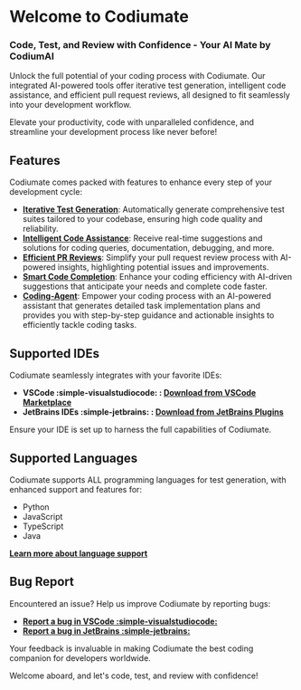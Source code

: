 # Welcome to Codiumate 

### **Code, Test, and Review with Confidence - Your AI Mate by CodiumAI**

Unlock the full potential of your coding process with Codiumate. Our integrated AI-powered tools offer iterative test generation, intelligent code assistance, and efficient pull request reviews, all designed to fit seamlessly into your development workflow.

Elevate your productivity, code with unparalleled confidence, and streamline your development process like never before!

## Features

Codiumate comes packed with features to enhance every step of your development cycle:

- **[Iterative Test Generation](./tests/index.md)**: Automatically generate comprehensive test suites tailored to your codebase, ensuring high code quality and reliability.
- **[Intelligent Code Assistance](./chat/modes/file-mode.md)**: Receive real-time suggestions and solutions for coding queries, documentation, debugging, and more.
- **[Efficient PR Reviews](./chat/modes/workspace-mode.md)**: Simplify your pull request review process with AI-powered insights, highlighting potential issues and improvements.
- **[Smart Code Completion](./code-completion/code-completion.md)**: Enhance your coding efficiency with AI-driven suggestions that anticipate your needs and complete code faster.
- **[Coding-Agent](./chat/coding-agent.md)**: Empower your coding process with an AI-powered assistant that generates detailed task implementation plans and provides you with step-by-step guidance and actionable insights to efficiently tackle coding tasks.


## Supported IDEs

Codiumate seamlessly integrates with your favorite IDEs:

- **VSCode :simple-visualstudiocode: : [Download from VSCode Marketplace](https://marketplace.visualstudio.com/items?itemName=Codium.codium)**
- **JetBrains IDEs :simple-jetbrains: : [Download from JetBrains Plugins](https://plugins.jetbrains.com/plugin/21206-codiumate--code-test-and-review-with-confidence--by-codiumai)**

Ensure your IDE is set up to harness the full capabilities of Codiumate.

## Supported Languages

Codiumate supports ALL programming languages for test generation, with enhanced support and features for:

- Python
- JavaScript
- TypeScript
- Java

**[Learn more about language support](./tests/supported-languages.md)**

## Bug Report

Encountered an issue? Help us improve Codiumate by reporting bugs:

- **[Report a bug in VSCode :simple-visualstudiocode:](https://github.com/Codium-ai/codiumai-vscode-release/issues)**
- **[Report a bug in JetBrains :simple-jetbrains:](https://github.com/Codium-ai/codiumai-jetbrains-release/issues)**

Your feedback is invaluable in making Codiumate the best coding companion for developers worldwide.

Welcome aboard, and let's code, test, and review with confidence!
